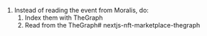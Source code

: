 1. Instead of reading the event from Moralis, do:
    1. Index them with TheGraph
    2. Read from the TheGraph# nextjs-nft-marketplace-thegraph
